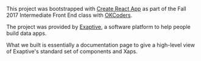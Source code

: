 This project was bootstrapped with [Create React App](https://github.com/facebookincubator/create-react-app) as part of the Fall 2017 Intermediate Front End class with [OKCoders](http://okcoders.com/). 

The project was provided by [Exaptive](https://www.exaptive.com/), a software platform to help people build data apps. 

What we built is essentially a documentation page to give a high-level view of Exaptive's standard set of components and Xaps.
